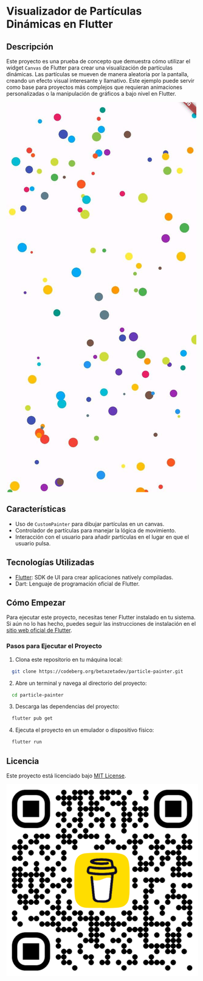 # Visualizador de Partículas Dinámicas en Flutter

## Descripción

Este proyecto es una prueba de concepto que demuestra cómo utilizar el widget `Canvas` de Flutter para crear una visualización de partículas dinámicas. Las partículas se mueven de manera aleatoria por la pantalla, creando un efecto visual interesante y llamativo. Este ejemplo puede servir como base para proyectos más complejos que requieran animaciones personalizadas o la manipulación de gráficos a bajo nivel en Flutter.

![Múltiples círculos de diferentes colores moviéndose aleatoriamente por la pantalla colisionando con los bordes de la misma y entre ellos](screenshot.png)

## Características

- Uso de `CustomPainter` para dibujar partículas en un canvas.
- Controlador de partículas para manejar la lógica de movimiento.
- Interacción con el usuario para añadir partículas en el lugar en que el usuario pulsa.

## Tecnologías Utilizadas

- [Flutter](https://flutter.dev/): SDK de UI para crear aplicaciones natively compiladas.
- Dart: Lenguaje de programación oficial de Flutter.

## Cómo Empezar

Para ejecutar este proyecto, necesitas tener Flutter instalado en tu sistema. Si aún no lo has hecho, puedes seguir las instrucciones de instalación en el [sitio web oficial de Flutter](https://flutter.dev/docs/get-started/install).

### Pasos para Ejecutar el Proyecto

1. Clona este repositorio en tu máquina local:

```bash
  git clone https://codeberg.org/betazetadev/particle-painter.git
```

2. Abre un terminal y navega al directorio del proyecto:

```bash
  cd particle-painter
```

3. Descarga las dependencias del proyecto:

```bash
  flutter pub get
```

4. Ejecuta el proyecto en un emulador o dispositivo físico:

```bash
  flutter run
```

## Licencia

Este proyecto está licenciado bajo [MIT License](https://opensource.org/licenses/MIT).

[<img src="bmc_qr.png">](https://www.buymeacoffee.com/betazetadev "Buy me a coffee if it helped you.")